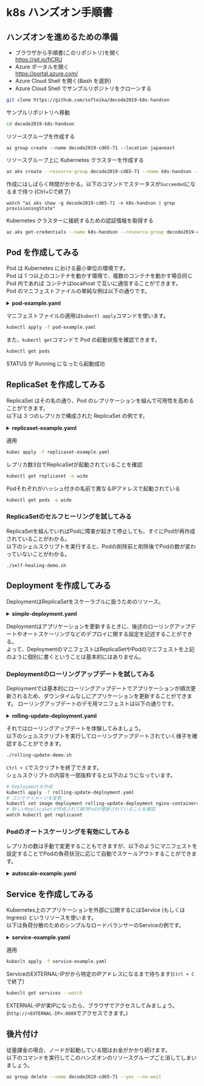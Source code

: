 # k8s ハンズオン手順書

## ハンズオンを進めるための準備

- ブラウザから手順書(このリポジトリ)を開く  
https://git.io/fjCRU
- Azure ポータルを開く  
https://portal.azure.com/
- Azure Cloud Shell を開く(Bash を選択)
- Azure Cloud Shell でサンプルリポジトリをクローンする

```bash
git clone https://github.com/softoika/decode2019-k8s-handson
```

サンプルリポジトリへ移動

```bash
cd decode2019-k8s-handson
```

リソースグループを作成する

```
az group create --name decode2019-cd65-71 --location japaneast
```

リソースグループ上に Kubernetes クラスターを作成する

```bash
az aks create --resource-group decode2019-cd65-71 --name k8s-handson --node-count 1 --generate-ssh-keys
```
作成にはしばらく時間がかかる。以下のコマンドでステータスが`Succeeded`になるまで待つ (Ctrl+Cで終了)
```
watch "az aks show -g decode2019-cd65-71 -n k8s-handson | grep provisioningState"
```

Kubernetes クラスターに接続するための認証情報を取得する

```bash
az aks get-credentials --name k8s-handson --resource-group decode2019-cd65-71
```

## Pod を作成してみる

Pod は Kubernetes における最小単位の環境です。  
Pod は 1 つ以上のコンテナを動かす環境で、複数のコンテナを動かす場合同じ Pod 内であれば コンテナはlocalhost で互いに通信することができます。  
Pod のマニフェストファイルの単純な例は以下の通りです。

<details>
<summary><b>pod-example.yaml</b></summary>

```yaml
# /api/v1/namespaces/{namespace}/pods にリクエストを投げる
apiVersion: v1
kind: Pod
metadata:
  name: pod-example
spec:
  containers:
  - name: nginx-container
    # コンテナイメージを指定
    image: nginx:1.12
```

</details>

マニフェストファイルの適用は`kubectl apply`コマンドを使います。

```bash
kubectl apply -f pod-example.yaml
```

また、`kubectl get`コマンドで Pod の起動状態を確認できます。

```bash
kubectl get pods
```

STATUS が Running になったら起動成功  

## ReplicaSet を作成してみる

ReplicaSet はその名の通り、Pod のレプリケーションを組んで可用性を高めることができます。  
以下は 3 つのレプリカで構成された ReplicaSet の例です。


<details>
<summary><b>replicaset-example.yaml</b></summary>

```yaml
# /apis/apps/v1/namespaces/{namespace}/replicasets にリクエストを投げる
apiVersion: apps/v1
kind: ReplicaSet
metadata:
  name: replicaset-example
spec:
  replicas: 3
  selector:
    # labelに一致するPodでレプリカを組む
      matchLabels:
        app: example
  template:
    # template以下がPodとほとんど同じ
    metadata:
      labels:
        app: example
    spec:
      containers:
      - name: nginx-container
        image: nginx:1.12
```

</details>
  
適用
```bash
kubec apply -f replicaset-example.yaml
```
レプリカ数3台でReplicaSetが起動されていることを確認
```bash
kubectl get replicaset -o wide
```
Podそれぞれがハッシュ付きの名前で異なるIPアドレスで起動されている
```bash
kubectl get pods -o wide
```
### ReplicaSetのセルフヒーリングを試してみる
ReplicaSetを組んでいればPodに障害が起きて停止しても、すぐにPodが再作成されていることがわかる。  
以下のシェルスクリプトを実行すると、Podの削除前と削除後でPodの数が変わっていないことがわかる。
```
./self-healing-demo.sh
```

## Deployment を作成してみる
DeploymentはReplicaSetをスケーラブルに扱うためのリソース。  

<details>
<summary><b>simple-deployment.yaml</b></summary>

```yaml
apiVersion: apps/v1
kind: Deployment
metadata:
  name: simple-deployment
spec:
  replicas: 3
  selector:
  matchLabels:
    app: example
  template:
    metadata:
      labels:
        app: example
    spec:
      containers:
      - name: nginx-container
        image: nginx:1.12
    
```

</details>

Deploymentはアプリケーションを更新するときに、後述のローリングアップデートやオートスケーリングなどのデプロイに関する設定を記述することができる。  
よって、DeploymentのマニフェストはReplicaSetやPodのマニフェストを上記のように個別に書くということは基本的にはありません。

### Deploymentのローリングアップデートを試してみる
Deploymentでは基本的にローリングアップデートでアプリケーションが順次更新されるため、ダウンタイムなしにアプリケーションを更新することができます。
ローリングアップデートのデモ用マニフェストは以下の通りです。

<details>
<summary><b>rolling-update-deployment.yaml</b></summary>

```yaml
apiVersion: apps/v1
kind: Deployment
metadata:
  name: rolling-update-deployment
spec:
  ## ローリングアップデートの設定 ##
  # 新規作成されたPodがReadyになってから起動成功と判断するまでの猶予時間
  minReadySeconds: 3
  strategy:
    type: RollingUpdate
    rollingUpdate:
      # 1台ずつ更新していく
      maxSurge: 1
      maxUnavailable: 0
  ##############################
  replicas: 3
  selector:
  matchLabels:
    app: example
  template:
    metadata:
      labels:
        app: example
    spec:
      containers:
      - name: nginx-container
        image: nginx:1.12
```

</details>

それではローリングアップデートを体験してみましょう。  
以下のシェルスクリプトを実行してローリングアップデートされていく様子を確認することができます。
```bash
./rolling-update-demo.sh
```
`Ctrl + C`でスクリプトを終了できます。  
シェルスクリプトの内容を一部抜粋すると以下のようになっています。
```bash
# Deploymentを作成
kubectl apply -f rolling-update-deployment.yaml
# コンテナイメージを変更
kubectl set image deployment rolling-update-deployment nginx-container=nginx:1.13
# 新しいReplicaSetが作成されて順次Podが更新されていることを確認
watch kubectl get replicaset 
```

### Podのオートスケーリングを有効にしてみる
レプリカの数は手動で変更することもできますが、以下のようにマニフェストを設定することでPodの負荷状況に応じて自動でスケールアウトすることができます。

<details>
<summary><b>autoscale-example.yaml</b></summary>

```yaml
## HorizontalAutoscalerの設定
apiVersion: autoscaling/v1
kind: HorizontalPodAutoscaler
metadata:
  name: autoscale-example
spec:
  # レプリカ数の下限
  minReplicas: 2
  # レプリカ数の上限
  maxReplicas: 5
  # PodのCPUが70%になるように調節する
  targetCPUUtilizationPercentage: 70
  scaleTargetRef:
    apiVersion: apps/v1
    kind: Deployment
    name: autoscalable-deployment
---
## 対象のDeploymentの設定
apiVersion: apps/v1
kind: Deployment
metadata:
  name: autoscalable-deployment
spec:
  selector:
    matchLabels:
      app: example
  template:
    metadata:
      labels:
        app: example
    spec:
      containers:
      - name: nginx-container
        image: nginx:1.12

```
</details>

## Service を作成してみる
Kubernetes上のアプリケーションを外部に公開するにはService (もしくはIngress) というリソースを使います。  
以下は負荷分散のためのシンプルなロードバランサーのServiceの例です。

<details>
<summary><b>service-example.yaml</b></summary>

```yaml
## シンプルなServiceの定義
apiVersion: v1
kind: Service
metadata:
  name: service-example
spec:
  type: LoadBalancer
  ports:
  - protocol: "TCP"
    # 8080番ポートに受けて各Podの80番ポートに転送する
    port: 8080
    targetPort: 80
  selector:
  # Deploymentと同じラベルをつける
    app: example
---
## Serviceに対応したDeploymentを定義
apiVersion: apps/v1
kind: Deployment
metadata:
  name: service-example-deployment
spec:
  replicas: 3
  selector:
    matchLabels:
      app: example
  template:
    metadata:
      labels:
        app: example
    spec:
      containers:
      - name: nginx-container
        image: nginx:1.12
        # コンテナのポートを指定
        ports:
        - containerPort: 80
```

</details>

適用
```bash
kubeclt apply -f service-example.yaml
```
ServiceのEXTERNAL-IPが<Pendding>から特定のIPアドレスになるまで待ちます(`Ctrl + C`で終了)
```bash
kubeclt get services --watch
```
EXTERNAL-IPが実IPになったら、ブラウザでアクセスしてみましょう。(`http://<EXTERNAL-IP>:8080`でアクセスできます。)

## 後片付け
従量課金の場合、ノードが起動している間はお金がかかり続けます。  
以下のコマンドを実行してこのハンズオンのリソースグループごと消してしまいましょう。
```bash
az group delete --name decode2019-cd65-71 --yes --no-wait
```

